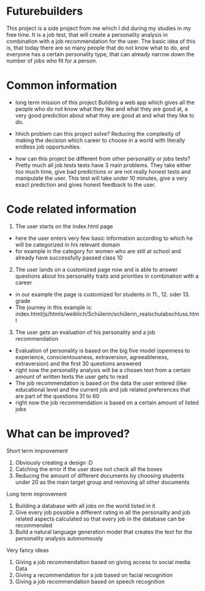 # Futurebuilders
This project is a side project from me which I did during my studies in my free time. 
It is a job test, that will create a personality analysis in combination with a job recommendation for the user. 
The basic idea of this is, that today there are so many people that do not know what to do, and everyone has a certain personality type,
that can already narrow down the number of jobs who fit for a person. 

# Common information

- long term mission of this project 
Building a web app which gives all the people who do not know what they like and what they are good at,
a very good prediction about what they are good at and what they like to do. 

- hhich problem can this project solve?
Reducing the complexity of making the decision which career to choose in a world with literally endless job opportunities. 

- how can this project be different from other personality or jobs tests? 
Pretty much all job tests tests have 3 main problems.
They take either too much time, give bad predictions or are not really honest tests and manipulate the user. 
This test will take under 10 minutes, give a very exact prediction and gives honest feedback to the user. 

# Code related information

1. The user starts on the index.html page
- here the user enters very few basic information according to which he will be categorized in his relevant domain 
- for example in the category for women who are still at school and already have successfully passed class 10 

2. The user lands on a customized page now and is able to answer questions about his personality traits and priorities in combination with a career
- in our example the page is customized for students in 11., 12. oder 13. grade
- The journey in this example is: index.html/js/htmls/weiblich/Schülerin/schülerin_realschulabschluss.html

3. The user gets an evaluation of his personality and a job recommendation
- Evaluation of personality is based on the big five model (openness to experience, conscientousness, extraversion, agreeableness, extraversion) and 
the first 30 questions answered
- right now the personality analysis will be a chosen text from a certain amount of written texts the user gets to read 
- The job recommendation is based on the data the user entered (like educational level and the current job and
job related preferences that are part of the questions 31 to 60 
- right now the job recommendation is based on a certain amount of listed jobs 

# What can be improved? 

Short term improvement 
1. Obviously creating a design :D 
2. Catching the error if the user does not check all the boxes
3. Reducing the amount of different documents by choosing students under 20 as the main target group and removing all other documents

Long term improvement
1. Building a database with all jobs on the world listed in it
2. Give every job possible a different rating in all the personality and job related aspects calculated so that every job in the database can be recommended
3. Build a natural language generation model that creates the text for the personality analysis autonomously 

Very fancy ideas 
1. Giving a job recommendation based on giving access to social media Data
2. Giving a recommendation for a job based on facial recognition
3. Giving a job recommendation based on speech recognition


